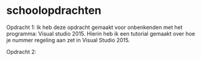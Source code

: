 # schoolopdrachten

Opdracht 1: Ik heb deze opdracht gemaakt voor onbenkenden met het programma: Visual studio 2015.
Hierin heb ik een tutorial gemaakt over hoe je nummer regeling aan zet in Visual Studio 2015.

Opdracht 2: 
